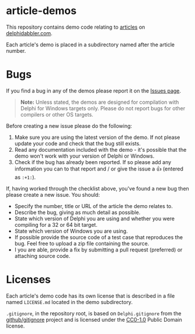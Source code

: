 # article-demos

This repository contains demo code relating to [articles](https://delphidabbler.com/articles) on [delphidabbler.com](https://delphidabbler.com).

Each article's demo is placed in a subdirectory named after the article number.

# Bugs

If you find a bug in any of the demos please report it on the [Issues page](https://github.com/delphidabbler/article-demos/issues).

> **Note:** Unless stated, the demos are designed for compilation with Delphi for Windows targets only. Please do not report bugs for other compilers or other OS targets.

Before creating a new issue please do the following:

1. Make sure you are using the latest version of the demo. If not please update your code and check that the bug still exists.
2. Read any documentation included with the demo - it's possible that the demo won't work with your version of Delphi or Windows.
3. Check if the bug has already been reported. If so please add any information you can to that report and / or give the issue a :+1: (entered as `:+1:`).

If, having worked through the checklist above, you've found a new bug then please create a new issue. You should:

* Specify the number, title or URL of the article the demo relates to.
* Describe the bug, giving as much detail as possible.
* State which version of Delphi you are using and whether you were compiling for a 32 or 64 bit target.
* State which version of Windows you are using.
* If possible provide the source code of a test case that reproduces the bug. Feel free to upload a zip file containing the source.
* I you are able, provide a fix by submitting a pull request (preferred) or attaching source code.

# Licenses

Each article's demo code has its own license that is described in a file named `LICENSE.md` located in the demo subdirectory.

`.gitignore`, in the repository root, is based on `Delphi.gitignore` from the [github/gitignore](https://github.com/github/gitignore) project and is licensed under the [CC0-1.0](https://raw.githubusercontent.com/github/gitignore/master/LICENSE) Public Domain license.
